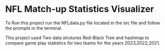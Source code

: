 <H1>NFL Match-up Statistics Visualizer</H1>

To Run this project run the NFLdata.py file located in the src file and follow the prompts in the terminal. 

This project used Two data strutures Red-Black Tree and hashmap to compare game play statistics for two teams for the years 2023,2022,2021. 
